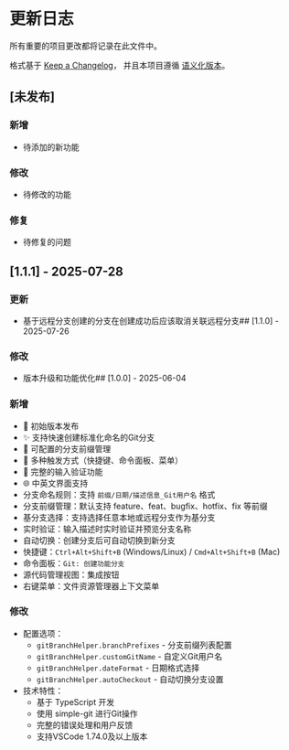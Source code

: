 # 更新日志

所有重要的项目更改都将记录在此文件中。

格式基于 [Keep a Changelog](https://keepachangelog.com/zh-CN/1.0.0/)，
并且本项目遵循 [语义化版本](https://semver.org/lang/zh-CN/)。

## [未发布]

### 新增
- 待添加的新功能

### 修改
- 待修改的功能

### 修复
- 待修复的问题

## [1.1.1] - 2025-07-28

### 更新
- 基于远程分支创建的分支在创建成功后应该取消关联远程分支## [1.1.0] - 2025-07-26

### 修改
- 版本升级和功能优化## [1.0.0] - 2025-06-04

### 新增
- 🎉 初始版本发布
- ✨ 支持快速创建标准化命名的Git分支
- 🔧 可配置的分支前缀管理
- 🎯 多种触发方式（快捷键、命令面板、菜单）
- 📝 完整的输入验证功能
- 🌐 中英文界面支持
- 分支命名规则：支持 `前缀/日期/描述信息_Git用户名` 格式
- 分支前缀管理：默认支持 feature、feat、bugfix、hotfix、fix 等前缀
- 基分支选择：支持选择任意本地或远程分支作为基分支
- 实时验证：输入描述时实时验证并预览分支名称
- 自动切换：创建分支后可自动切换到新分支
- 快捷键：`Ctrl+Alt+Shift+B` (Windows/Linux) / `Cmd+Alt+Shift+B` (Mac)
- 命令面板：`Git: 创建功能分支`
- 源代码管理视图：集成按钮
- 右键菜单：文件资源管理器上下文菜单

### 修改
- 配置选项：
  - `gitBranchHelper.branchPrefixes` - 分支前缀列表配置
  - `gitBranchHelper.customGitName` - 自定义Git用户名
  - `gitBranchHelper.dateFormat` - 日期格式选择
  - `gitBranchHelper.autoCheckout` - 自动切换分支设置
- 技术特性：
  - 基于 TypeScript 开发
  - 使用 simple-git 进行Git操作
  - 完整的错误处理和用户反馈
  - 支持VSCode 1.74.0及以上版本 
